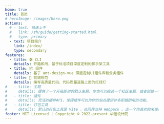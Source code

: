 ```yaml
---
home: true
title: 首页
# heroImage: /images/hero.png
actions:
  # - text: 快速上手
  #   link: /zh/guide/getting-started.html
  #   type: primary
  - text: 项目简介
    link: /index/
    type: secondary
features:
  - title: 🛠️ CLI
    details: 开箱即用，基于标准项目深度定制的脚手架工具
  - title: 📦 组件
    details: 基于 ant-design-vue 深度定制UI组件库和业务组件
  - title: 🚥 前端规范
    details: 编写高质量代码，代码质量道路上面的红绿灯
#   - title: 主题
#     details: 提供了一个开箱即用的默认主题。你也可以挑选一个社区主题，或者创建一个你自己的主题。
#   - title: 插件
#     details: 灵活的插件API，使得插件可以为你的站点提供许多即插即用的功能。
#   - title: 打包工具
#     details: 默认的打包工具是 Vite ，也同样支持 Webpack 。选一个你喜欢的来使用吧！
footer: MIT Licensed | Copyright © 2022-present 华信设计院
---
```


<!-- ### 像数

<CodeGroup>
  <CodeGroupItem title="YARN" active>

```bash
# 在你的项目中安装
yarn add -D vuepress@next
# 新建一个 markdown 文件
echo '# Hello VuePress' > README.md
# 开始写作
yarn vuepress dev
# 构建静态文件
yarn vuepress build
```

  </CodeGroupItem>

  <CodeGroupItem title="NPM">

```bash
# 在你的项目中安装
npm install -D vuepress@next
# 新建一个 markdown 文件
echo '# Hello VuePress' > README.md
# 开始写作
npx vuepress dev
# 构建静态文件
npx vuepress build
``` 

  </CodeGroupItem>
</CodeGroup>-->